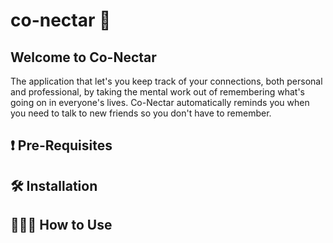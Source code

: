 # co-nectar 🌸

## Welcome to Co-Nectar
The application that let's you keep track of your connections, both personal and professional, by taking the mental work out of remembering
what's going on in everyone's lives. Co-Nectar automatically reminds you when you need to talk to new friends so you don't have to remember.

## ❗ Pre-Requisites

## 🛠 Installation

## 🤷🏾‍♀️ How to Use
